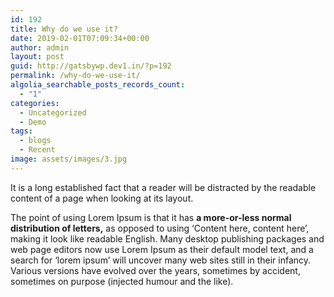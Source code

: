 ```yaml
---
id: 192
title: Why do we use it?
date: 2019-02-01T07:09:34+00:00
author: admin
layout: post
guid: http://gatsbywp.dev1.in/?p=192
permalink: /why-do-we-use-it/
algolia_searchable_posts_records_count:
  - "1"
categories:
  - Uncategorized
  - Demo
tags:
  - blogs
  - Recent
image: assets/images/3.jpg
---
```

It is a long established fact that a reader will be distracted by the readable content of a page when looking at its layout. 

The point of using Lorem Ipsum is that it has **a more-or-less normal distribution of letters,** as opposed to using &#8216;Content here, content here&#8217;, making it look like readable English. Many desktop publishing packages and web page editors now use Lorem Ipsum as their default model text, and a search for &#8216;lorem ipsum&#8217; will uncover many web sites still in their infancy. Various versions have evolved over the years, sometimes by accident, sometimes on purpose (injected humour and the like).
